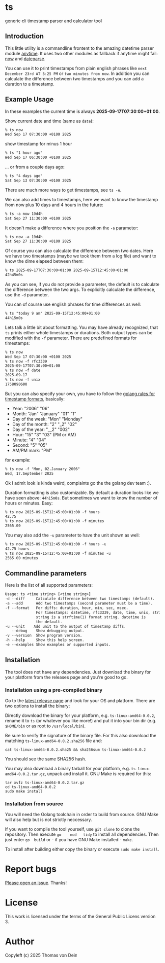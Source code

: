 # ts

generic cli timestamp parser and calculator tool

## Introduction

This little utility is a commandline frontent to the amazing datetime
parser module [anytime](https://github.com/ijt/go-anytime). It uses
two other modules as fallback if anytime might fail:
[now](https://github.com/jinzhu/now) and
[dateparse](github.com/araddon/dateparse).

You can use it to print timestamps from plain english phrases like
`next December 23rd AT 5:25 PM` or `two minutes from now`. In addition
you can calculate the difference between two timestamps and you can
add a duration to a timestamp.


## Example Usage

In these examples the current time is always **2025-09-17T07:30:00+01:00**.

Show current date and time (same as `date`):
```default
% ts now
Wed Sep 17 07:30:00 +0100 2025
```

show timestamp for minus 1 hour
```default
% ts "1 hour ago"
Wed Sep 17 06:30:00 +0100 2025
```

... or from a couple days ago:
```default
% ts "4 days ago"
Sat Sep 13 07:30:00 +0100 2025
```
There are much more ways to get timestamps, see `ts -e`.

We  can  also add  times  to  timestamps, here  we  want  to know  the
timestamp from now plus 10 days and 4 hours in the future:
```default
% ts -a now 10d4h
Sat Sep 27 11:30:00 +0100 2025
```

It doesn't make a difference where you position the `-a` parameter:
```default
% ts now -a 10d4h
Sat Sep 27 11:30:00 +0100 2025
```
Of course you can also calculate the difference between two
dates. Here we have two timestamps (maybe we took them from a log
file) and want to know the dime elapsed between them:

```default
% ts 2025-09-17T07:30:00+01:00 2025-09-15T12:45:00+01:00
42h45m0s
```
As you can see, if you do not provide a parameter, the default is to
calculate the difference between the two args. To explicitly calculate
the difference, use the `-d` parameter.

You can of course use english phrases for time differences as well:
```default
% ts "today 9 am" 2025-09-15T12:45:00+01:00
44h15m0s
```

Lets talk a little bit about formatting. You may have already
recognized, that `ts` prints either whole timestamps or
durations. Both output types can be modified with the `-f`
parameter. There are predefined formats for timestamps:

```default
% ts now 
Wed Sep 17 07:30:00 +0100 2025
% ts now -f rfc3339
2025-09-17T07:30:00+01:00
% ts now -f date
2025-09-17
% ts now -f unix
1758090600
```

But you can also specify your own, you have to follow the [golang
rules for timestamp formats](https://pkg.go.dev/time#Layout),
basically:

* Year: "2006" "06"
* Month: "Jan" "January" "01" "1"
* Day of the week: "Mon" "Monday"
* Day of the month: "2" "_2" "02"
* Day of the year: "__2" "002"
* Hour: "15" "3" "03" (PM or AM)
* Minute: "4" "04"
* Second: "5" "05"
* AM/PM mark: "PM"

for example:
```default
% ts now -f "Mon, 02.January 2006"
Wed, 17.September 2025
```

Ok I admit look is kinda weird, complaints go the the golang dev team
:).

Duration formatting is also customizable. By default a duration looks
like we have seen above: `44h15m0s`. But sometimes we want to know the
number of hours or minutes. Easy:

```default
% ts now 2025-09-15T12:45:00+01:00 -f hours
42.75
% ts now 2025-09-15T12:45:00+01:00 -f minutes
2565.00
```

You may also add the `-u` parameter to have the unit shown as well:

```default
% ts now 2025-09-15T12:45:00+01:00 -f hours -u
42.75 hours
% ts now 2025-09-15T12:45:00+01:00 -f minutes -u
2565.00 minutes
```

## Commandline parameters

Here is the list of all supported parameters:

```default
Usage: ts <time string> [<time string>]
-d --diff     Calculate difference between two timestamps (default).
-a --add      Add two timestamps (second parameter must be a time).
-f --format   For diffs: duration, hour, min, sec, msec.
              For timestamps: datetime, rfc3339, date, time, unix, string.
              string is a strftime(1) format string. datetime is
              the default.
-u --unit    Add unit to the output of timestamp diffs.
   --debug    Show debugging output.
-v --version  Show program version.
-h --help     Show this help screen.
-e --examples Show examples or supported inputs.
```


## Installation

The tool does not have any dependencies.  Just download the binary for
your platform from the releases page and you're good to go.

### Installation using a pre-compiled binary

Go to the [latest release page](https://codeberg.org/scip/ts/releases/)
and look for your OS and platform. There are two options to install the binary:

Directly     download     the     binary    for     your     platform,
e.g. `ts-linux-amd64-0.0.2`, rename it to `ts` (or whatever
you like more!)  and put it into  your bin dir (e.g. `$HOME/bin` or as
root to `/usr/local/bin`).

Be sure  to verify  the signature  of the binary  file. For  this also
download the matching `ts-linux-amd64-0.0.2.sha256` file and:

```shell
cat ts-linux-amd64-0.0.2.sha25 && sha256sum ts-linux-amd64-0.0.2
```
You should see the same SHA256 hash.

You  may  also download  a  binary  tarball  for your  platform,  e.g.
`ts-linux-amd64-0.0.2.tar.gz`,  unpack and  install it.  GNU Make  is
required for this:
   
```shell
tar xvfz ts-linux-amd64-0.0.2.tar.gz
cd ts-linux-amd64-0.0.2
sudo make install
```

### Installation from source

You will need the Golang toolchain  in order to build from source. GNU
Make will also help but is not strictly neccessary.

If you want to compile the tool yourself, use `git clone` to clone the
repository.   Then   execute   `go    mod   tidy`   to   install   all
dependencies. Then  just enter `go  build` or -  if you have  GNU Make
installed - `make`.

To install after building either copy the binary or execute `sudo make
install`. 

# Report bugs

[Please open an issue](https://codeberg.org/scip/ts/issues). Thanks!

# License

This work is licensed under the terms of the General Public Licens
version 3.

# Author

Copyleft (c) 2025 Thomas von Dein
